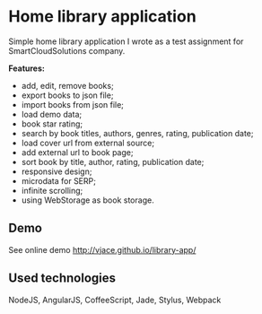 # Home library application
Simple home library application I wrote as a test assignment for SmartCloudSolutions company.

**Features:**

- add, edit, remove books;
- export books to json file;
- import books from json file;
- load demo data;
- book star rating;
- search by book titles, authors, genres, rating, publication date;
- load cover url from external source;
- add external url to book page;
- sort book by title, author, rating, publication date;
- responsive design;
- microdata for SERP;
- infinite scrolling;
- using WebStorage as book storage.

## Demo
See online demo http://vjace.github.io/library-app/

## Used technologies
NodeJS, AngularJS, CoffeeScript, Jade, Stylus, Webpack
